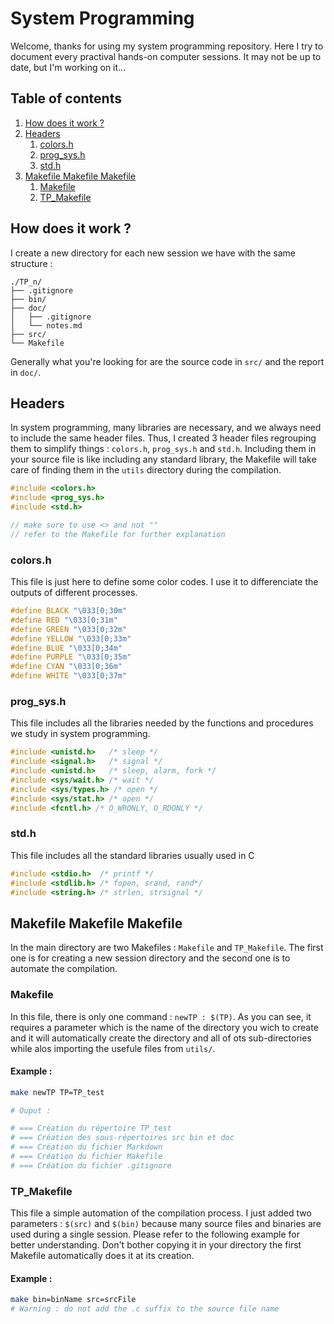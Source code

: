 # System Programming

Welcome, thanks for using my system programming repository. Here I try to document every practival hands-on computer sessions. It may not be up to date, but I'm working on it...

## Table of contents
1. [How does it work ?](#how-does-it-work)  
2. [Headers](#headers)
   1. [colors.h](#colorsh)
   2. [prog_sys.h](#prog_sysh)
   3. [std.h](#stdh)
3. [Makefile Makefile Makefile](#makefile-makefile-makefile)
   1. [Makefile](#makefile)
   2. [TP_Makefile](#tp_makefile)

## How does it work ?
I create a new directory for each new session we have with the same structure :
```
./TP_n/
├── .gitignore
├── bin/
├── doc/
│   ├── .gitignore
│   └── notes.md
├── src/
└── Makefile
```
Generally what you're looking for are the source code in ``src/`` and the report in ``doc/``.  

## Headers
In system programming, many libraries are necessary, and we always need to include the same header files. Thus, I created 3 header files regrouping them to simplify things : ``colors.h``, ``prog_sys.h`` and ``std.h``. Including them in your source file is like including any standard library, the Makefile will take care of finding them in the ``utils`` directory during the compilation.
```C
#include <colors.h>
#include <prog_sys.h>
#include <std.h>

// make sure to use <> and not ""
// refer to the Makefile for further explanation
```
### colors.h
This file is just here to define some color codes. I use it to differenciate the outputs of different processes.
```C
#define BLACK "\033[0;30m"
#define RED "\033[0;31m"
#define GREEN "\033[0;32m"
#define YELLOW "\033[0;33m"
#define BLUE "\033[0;34m"
#define PURPLE "\033[0;35m"
#define CYAN "\033[0;36m"
#define WHITE "\033[0;37m"
``` 
### prog_sys.h
This file includes all the libraries needed by the functions and procedures we study in system programming.
```C
#include <unistd.h>   /* sleep */
#include <signal.h>   /* signal */
#include <unistd.h>   /* sleep, alarm, fork */
#include <sys/wait.h> /* wait */
#include <sys/types.h> /* open */
#include <sys/stat.h> /* open */
#include <fcntl.h> /* O_WRONLY, O_RDONLY */
```
### std.h
This file includes all the standard libraries usually used in C
```C
#include <stdio.h>  /* printf */
#include <stdlib.h> /* fopen, srand, rand*/
#include <string.h> /* strlen, strsignal */
```

## Makefile Makefile Makefile
In the main directory are two Makefiles : ``Makefile`` and ``TP_Makefile``. The first one is for creating a new session directory and the second one is to automate the compilation.
### Makefile
In this file, there is only one command : ``newTP : $(TP)``. As you can see, it requires a parameter which is the name of the directory you wich to create and it will automatically create the directory and all of ots sub-directories while alos importing the usefule files from ``utils/``.
#### Example :
```bash
make newTP TP=TP_test

# Ouput :

# === Création du répertoire TP_test
# === Création des sous-répertoires src bin et doc
# === Création du fichier Markdown
# === Création du fichier Makefile
# === Création du fichier .gitignore
```
### TP_Makefile
This file a simple automation of the compilation process. I just added two parameters : ``$(src)`` and ``$(bin)`` because many source files and binaries are used during a single session. Please refer to the following example for better understanding. Don't bother copying it in your directory the first Makefile automatically does it at its creation.
#### Example :
```bash
make bin=binName src=srcFile 
# Warning : do not add the .c suffix to the source file name
```
